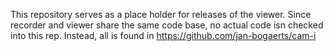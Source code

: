 This repository serves as a place holder for releases of the viewer. Since recorder and viewer share the same code base, no actual code isn checked into this rep. Instead, all is found in https://github.com/jan-bogaerts/cam-i
